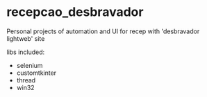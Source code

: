 # recepcao_desbravador
Personal projects of automation and UI for recep with 'desbravador lightweb' site

libs included:
- selenium
- customtkinter
- thread
- win32
